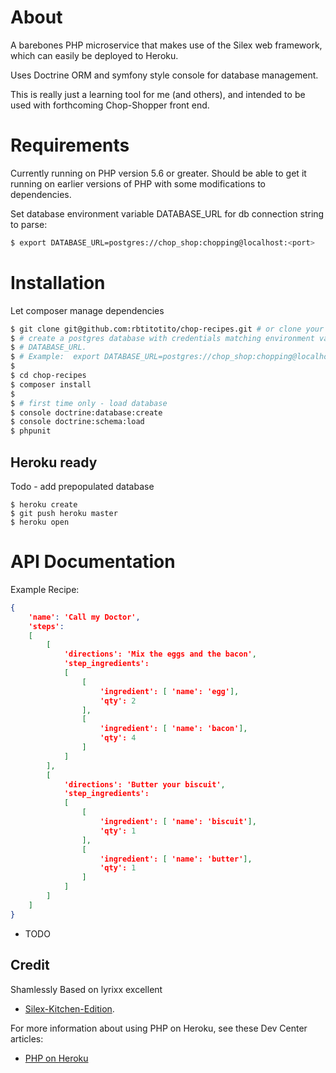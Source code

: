 # About

A barebones PHP microservice that makes use of the Silex web framework, which can easily be deployed to Heroku.

Uses Doctrine ORM and symfony style console for database management.

This is really just a learning tool for me (and others), and intended to be used with
forthcoming Chop-Shopper front end.  

# Requirements

Currently running on PHP version 5.6 or greater.  Should be able to get it running on earlier versions of PHP with some modifications to dependencies.

Set database environment variable DATABASE_URL for db connection string to parse:
```sh
$ export DATABASE_URL=postgres://chop_shop:chopping@localhost:<port>
```

# Installation

Let composer manage dependencies

```sh
$ git clone git@github.com:rbtitotito/chop-recipes.git # or clone your own fork
$ # create a postgres database with credentials matching environment variable
$ # DATABASE_URL.  
$ # Example:  export DATABASE_URL=postgres://chop_shop:chopping@localhost:<port>
$
$ cd chop-recipes
$ composer install
$
$ # first time only - load database
$ console doctrine:database:create
$ console doctrine:schema:load
$ phpunit
```
## Heroku ready

Todo - add prepopulated database

```
$ heroku create
$ git push heroku master
$ heroku open
```

# API Documentation

Example Recipe:

```json
{
    'name': 'Call my Doctor',
    'steps':
    [   
        [
            'directions': 'Mix the eggs and the bacon',
            'step_ingredients':
            [
                [
                    'ingredient': [ 'name': 'egg'],
                    'qty': 2
                ],
                [
                    'ingredient': [ 'name': 'bacon'],
                    'qty': 4
                ]
            ]
        ],
        [
            'directions': 'Butter your biscuit',
            'step_ingredients':
            [
                [
                    'ingredient': [ 'name': 'biscuit'],
                    'qty': 1
                ],
                [
                    'ingredient': [ 'name': 'butter'],
                    'qty': 1
                ]
            ]
        ]
    ]
}
```

- TODO

## Credit

Shamlessly Based on lyrixx excellent
- [Silex-Kitchen-Edition](http://lyrixx.github.com/Silex-Kitchen-Edition).

For more information about using PHP on Heroku, see these Dev Center articles:

- [PHP on Heroku](https://devcenter.heroku.com/categories/php)
